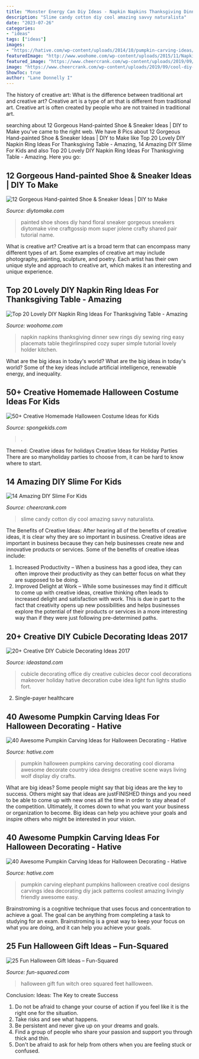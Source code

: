 ```yaml
---
title: "Monster Energy Can Diy Ideas - Napkin Napkins Thanksgiving Dinner Sew Rings Diy Sewing Ring Easy Placemats Table Thegirlinspired Cozy Super Simple Tutorial Lovely Holder Kitchen"
description: "Slime candy cotton diy cool amazing savvy naturalista"
date: "2023-07-26"
categories:
- "ideas"
tags: ["ideas"]
images:
- "https://hative.com/wp-content/uploads/2014/10/pumpkin-carving-ideas/25-elephant-pumpkin.jpg"
featuredImage: "http://www.woohome.com/wp-content/uploads/2015/11/Napkin-Rings-For-Thanksgiving-12.jpg"
featured_image: "https://www.cheercrank.com/wp-content/uploads/2019/09/cool-diy-slime-for-kids-9.jpg"
image: "https://www.cheercrank.com/wp-content/uploads/2019/09/cool-diy-slime-for-kids-9.jpg"
ShowToc: true
author: "Lane Donnelly I"
---
```



The history of creative art: What is the difference between traditional art and creative art?
Creative art is a type of art that is different from traditional art. Creative art is often created by people who are not trained in traditional art.

	

		
searching about 12 Gorgeous Hand-painted Shoe &amp; Sneaker Ideas | DIY to Make you've came to the right web. We have 8 Pics about 12 Gorgeous Hand-painted Shoe &amp; Sneaker Ideas | DIY to Make like Top 20 Lovely DIY Napkin Ring Ideas For Thanksgiving Table - Amazing, 14 Amazing DIY Slime For Kids and also Top 20 Lovely DIY Napkin Ring Ideas For Thanksgiving Table - Amazing. Here you go:
		
    
## 12 Gorgeous Hand-painted Shoe &amp; Sneaker Ideas | DIY To Make

<img loading=lazy src="http://www.diytomake.com/wp-content/uploads/2017/01/Painted-Floral-Shoe.jpg" onerror="this.onerror=null;this.src='https://tse2.mm.bing.net/th?id=OIP.tq-A2jLcK9eKRhcawSeHXgHaJ6&amp;pid=15.1';" alt="12 Gorgeous Hand-painted Shoe &amp; Sneaker Ideas | DIY to Make">

_Source: diytomake.com_

>painted shoe shoes diy hand floral sneaker gorgeous sneakers diytomake vine craftgossip mom super jolene crafty shared pair tutorial name. 

	

What is creative art?
Creative art is a broad term that can encompass many different types of art. Some examples of creative art may include photography, painting, sculpture, and poetry. Each artist has their own unique style and approach to creative art, which makes it an interesting and unique experience.

    
## Top 20 Lovely DIY Napkin Ring Ideas For Thanksgiving Table - Amazing

<img loading=lazy src="http://www.woohome.com/wp-content/uploads/2015/11/Napkin-Rings-For-Thanksgiving-12.jpg" onerror="this.onerror=null;this.src='https://tse4.mm.bing.net/th?id=OIP.bUmZOIm0QImazMN41E085gHaLH&amp;pid=15.1';" alt="Top 20 Lovely DIY Napkin Ring Ideas For Thanksgiving Table - Amazing">

_Source: woohome.com_

>napkin napkins thanksgiving dinner sew rings diy sewing ring easy placemats table thegirlinspired cozy super simple tutorial lovely holder kitchen. 

	

What are the big ideas in today's world?
What are the big ideas in today's world? 
Some of the key ideas include artificial intelligence, renewable energy, and inequality.

    
## 50+ Creative Homemade Halloween Costume Ideas For Kids

<img loading=lazy src="https://spongekids.com/wp-content/uploads/2015/09/1-pirate-girl-costume.jpg" onerror="this.onerror=null;this.src='https://tse2.mm.bing.net/th?id=OIP.5BPz0ucCJRnpYBdF2JiG1wHaKi&amp;pid=15.1';" alt="50+ Creative Homemade Halloween Costume Ideas for Kids">

_Source: spongekids.com_

>. 

	

Themed: Creative ideas for holidays
Creative Ideas for Holiday Parties
There are so manyholiday parties to choose from, it can be hard to know where to start.

    
## 14 Amazing DIY Slime For Kids

<img loading=lazy src="https://www.cheercrank.com/wp-content/uploads/2019/09/cool-diy-slime-for-kids-9.jpg" onerror="this.onerror=null;this.src='https://tse2.mm.bing.net/th?id=OIP.RnQVfFJ9_tobpP6whNgWkwHaKN&amp;pid=15.1';" alt="14 Amazing DIY Slime For Kids">

_Source: cheercrank.com_

>slime candy cotton diy cool amazing savvy naturalista. 

	

The Benefits of Creative Ideas: After hearing all of the benefits of creative ideas, it is clear why they are so important in business.
Creative ideas are important in business because they can help businesses create new and innovative products or services. Some of the benefits of creative ideas include: 
1. Increased Productivity – When a business has a good idea, they can often improve their productivity as they can better focus on what they are supposed to be doing. 
2. Improved Delight at Work – While some businesses may find it difficult to come up with creative ideas, creative thinking often leads to increased delight and satisfaction with work. This is due in part to the fact that creativity opens up new possibilities and helps businesses explore the potential of their products or services in a more interesting way than if they were just following pre-determined paths. 

    
## 20+ Creative DIY Cubicle Decorating Ideas 2017

<img loading=lazy src="https://ideastand.com/wp-content/uploads/2014/06/cubicle-decorating-ideas/9-cubicle-decorating-ideas.jpg" onerror="this.onerror=null;this.src='https://tse2.mm.bing.net/th?id=OIP.eQcSJ5CTJQ9oju5gVP9mcAHaJ4&amp;pid=15.1';" alt="20+ Creative DIY Cubicle Decorating Ideas 2017">

_Source: ideastand.com_

>cubicle decorating office diy creative cubicles decor cool decorations makeover holiday hative decoration cube idea light fun lights studio fort. 

	

2. Single-payer healthcare

    
## 40 Awesome Pumpkin Carving Ideas For Halloween Decorating - Hative

<img loading=lazy src="https://hative.com/wp-content/uploads/2014/10/pumpkin-carving-ideas/14-howling-display-pumpkin.jpg" onerror="this.onerror=null;this.src='https://tse3.mm.bing.net/th?id=OIP.3eTiaVD_dgucXIz9q9zYhAHaIh&amp;pid=15.1';" alt="40 Awesome Pumpkin Carving Ideas for Halloween Decorating - Hative">

_Source: hative.com_

>pumpkin halloween pumpkins carving decorating cool diorama awesome decorate country idea designs creative scene ways living wolf display diy crafts. 

	

What are big ideas?
Some people might say that big ideas are the key to success. Others might say that ideas are justFINISHED things and you need to be able to come up with new ones all the time in order to stay ahead of the competition. Ultimately, it comes down to what you want your business or organization to become. Big ideas can help you achieve your goals and inspire others who might be interested in your vision.

    
## 40 Awesome Pumpkin Carving Ideas For Halloween Decorating - Hative

<img loading=lazy src="https://hative.com/wp-content/uploads/2014/10/pumpkin-carving-ideas/25-elephant-pumpkin.jpg" onerror="this.onerror=null;this.src='https://tse2.mm.bing.net/th?id=OIP.ckNgBTfrVTNPfZ8VyDiHAQHaIh&amp;pid=15.1';" alt="40 Awesome Pumpkin Carving Ideas for Halloween Decorating - Hative">

_Source: hative.com_

>pumpkin carving elephant pumpkins halloween creative cool designs carvings idea decorating diy jack patterns coolest amazing livingly friendly awesome easy. 

	

Brainstroming is a cognitive technique that uses focus and concentration to achieve a goal. The goal can be anything from completing a task to studying for an exam. Brainstroming is a great way to keep your focus on what you are doing, and it can help you achieve your goals.

    
## 25 Fun Halloween Gift Ideas – Fun-Squared

<img loading=lazy src="http://fun-squared.com/wp-content/uploads/2016/09/oreo-witch-feet-1.jpg" onerror="this.onerror=null;this.src='https://tse2.mm.bing.net/th?id=OIP.aq_fwp3kZR8SKdkrwFDaiwHaLH&amp;pid=15.1';" alt="25 Fun Halloween Gift Ideas – Fun-Squared">

_Source: fun-squared.com_

>halloween gift fun witch oreo squared feet hallloween. 

	

Conclusion: Ideas: The Key to create Success
1. Do not be afraid to change your course of action if you feel like it is the right one for the situation.
2. Take risks and see what happens.
3. Be persistent and never give up on your dreams and goals.
4. Find a group of people who share your passion and support you through thick and thin.
5. Don't be afraid to ask for help from others when you are feeling stuck or confused.

